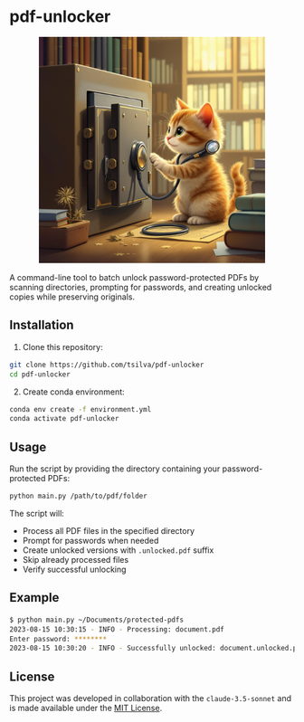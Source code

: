 # pdf-unlocker

<p align="center">
  <img src="logo.jpg" alt="PDF Unlocker Logo" width="400"/>
</p>

A command-line tool to batch unlock password-protected PDFs by scanning directories, prompting for passwords, and creating unlocked copies while preserving originals.

## Installation

1. Clone this repository:
```bash
git clone https://github.com/tsilva/pdf-unlocker
cd pdf-unlocker
```

2. Create conda environment:
```bash
conda env create -f environment.yml
conda activate pdf-unlocker
```

## Usage

Run the script by providing the directory containing your password-protected PDFs:

```bash
python main.py /path/to/pdf/folder
```

The script will:
- Process all PDF files in the specified directory
- Prompt for passwords when needed
- Create unlocked versions with `.unlocked.pdf` suffix
- Skip already processed files
- Verify successful unlocking

## Example

```bash
$ python main.py ~/Documents/protected-pdfs
2023-08-15 10:30:15 - INFO - Processing: document.pdf
Enter password: ********
2023-08-15 10:30:20 - INFO - Successfully unlocked: document.unlocked.pdf
```

## License

This project was developed in collaboration with the `claude-3.5-sonnet` and is made available under the [MIT License](LICENSE).